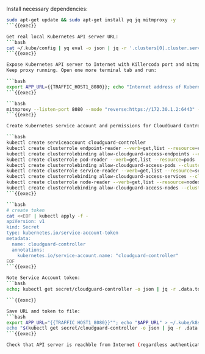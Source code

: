 
Install necessary dependencies:

```bash
sudo apt-get update && sudo apt-get install yq jq mitmproxy -y
```{{exec}}

Get real local Kubernetes API server URL:
```bash
cat ~/.kube/config | yq eval -o json | jq -r '.clusters[0].cluster.server'
```{{exec}}

Expose Kubernetes API server to Internet with Killercoda port and mitmproxy. 
Keep proxy running. Open one more terminal tab and run:

```bash
export APP_URL={{TRAFFIC_HOST1_8080}}; echo "Internet address of Kubernetes API is $APP_URL - take note"; read -p "Press enter to continue"
```{{exec}}

```bash
mitmproxy --listen-port 8080 --mode "reverse:https://172.30.1.2:6443" --ssl-insecure
```{{exec}}

Create Kubernetes service account and permissions for CloudGuard Controller to access Kubernetes API:

```bash
kubectl create serviceaccount cloudguard-controller
kubectl create clusterrole endpoint-reader --verb=get,list --resource=endpoints
kubectl create clusterrolebinding allow-cloudguard-access-endpoints --clusterrole=endpoint-reader --serviceaccount=default:cloudguard-controller
kubectl create clusterrole pod-reader --verb=get,list --resource=pods
kubectl create clusterrolebinding allow-cloudguard-access-pods --clusterrole=pod-reader --serviceaccount=default:cloudguard-controller
kubectl create clusterrole service-reader --verb=get,list --resource=services
kubectl create clusterrolebinding allow-cloudguard-access-services --clusterrole=service-reader --serviceaccount=default:cloudguard-controller
kubectl create clusterrole node-reader --verb=get,list --resource=nodes
kubectl create clusterrolebinding allow-cloudguard-access-nodes --clusterrole=node-reader --serviceaccount=default:cloudguard-controller
```{{exec}}

```bash
# create token
cat <<EOF | kubectl apply -f -
apiVersion: v1
kind: Secret
type: kubernetes.io/service-account-token
metadata:
  name: cloudguard-controller
  annotations:
    kubernetes.io/service-account.name: "cloudguard-controller"
EOF
```{{exec}}

Note Service Account token:
```bash
echo; kubectl get secret/cloudguard-controller -o json | jq -r .data.token | base64 -d ; echo; echo

```{{exec}}

Save URL and token to file:
```bash
export APP_URL="{{TRAFFIC_HOST1_8080}}""; echo "$APP_URL" > ~/.kube/k8s-api-url
echo "$(kubectl get secret/cloudguard-controller -o json | jq -r .data.token | base64 -d)" > ~/.kube/k8s-api-token
```{{exec}}

Check that API server is reachble from Internet (regardless authentication): {{TRAFFIC_HOST1_8080}}
